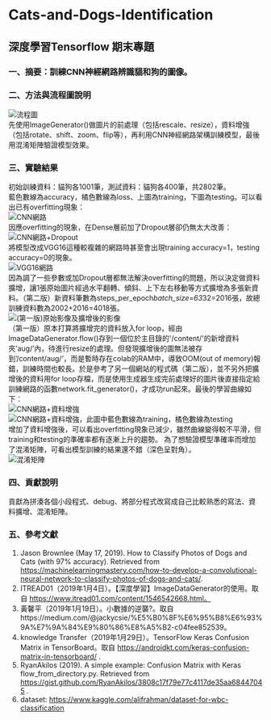 # Cats-and-Dogs-Identification
## 深度學習Tensorflow 期末專題

### 一、摘要：訓練CNN神經網路辨識貓和狗的圖像。

### 二、方法與流程圖說明
![流程圖](https://i.imgur.com/480vOnr.png)  
先使用ImageGenerator()做圖片的前處理（包括rescale、resize），資料增強（包括rotate、shift、zoom、flip等），再利用CNN神經網路架構訓練模型，最後用混淆矩陣驗證模型效果。

### 三、實驗結果
初始訓練資料：貓狗各1001筆，測試資料：貓狗各400筆，共2802筆。  
藍色數線為accuracy，橘色數線為loss、上圖為training，下圖為testing。可以看出已有overfitting現象：  
![CNN網路](https://i.imgur.com/BHzfLHb.png)  
因應overfitting的現象，在Dense層前加了Dropout層卻仍無太大改善：  
![CNN網路+Dropout](https://i.imgur.com/u8EvvaE.png)  
將模型改成VGG16這種較複雜的網路時甚至會出現training accuracy=1，testing accuracy=0的現象。  
![VGG16網路](https://i.imgur.com/z8aTR6W.png)  
因為調了一些參數或加Dropout層都無法解決overfitting的問題，所以決定做資料擴增，讓1張原始圖片經過水平翻轉、傾斜、上下左右移動等方式擴增為多張新資料。（第二版）新資料筆數為steps_per_epoch*batch_size=63*32=2016張，故總訓練資料數為2002+2016=4018張。  
![(第一版)原始影像及擴增後的影像](https://i.imgur.com/zKSyX68.png)  
（第一版）原本打算將擴增完的資料放入for loop，經由ImageDataGenerator.flow()存到一個位於主目錄的'/content/'的新增資料夾’aug/’內，待進行resize的處理。但發現擴增後的圖無法被存到’/content/aug/’，而是暫時存在colab的RAM中，導致OOM(out of memory)報錯，訓練時間也較長。於是參考了另一個網站的程式碼（第二版），並不另外把擴增後的資料用for loop存檔，而是使用生成器生成完前處理好的圖片後直接指定給訓練網路的函數network.fit_generator()，才成功run起來。最後的學習曲線如下：  
![CNN網路+資料增強](https://i.imgur.com/UduOkBz.png)  
![CNN網路+資料增強，此圖中藍色數線為training，橘色數線為testing](https://i.imgur.com/orrXgwf.png)  
增加了資料增強後，可以看出overfitting現象已減少，雖然曲線變得較不平滑，但training和testing的準確率都有逐漸上升的趨勢。
為了想驗證模型準確率而增加了混淆矩陣，可看出模型訓練的結果還不錯（深色呈對角）。  
![混淆矩陣](https://i.imgur.com/ELBzSwd.png)  

### 四、貢獻說明
貢獻為拼湊各個小段程式、debug、將部分程式改寫成自己比較熟悉的寫法、資料擴增、混淆矩陣。

### 五、參考文獻
1.	Jason Brownlee (May 17, 2019). How to Classify Photos of Dogs and Cats (with 97% accuracy). Retrieved from https://machinelearningmastery.com/how-to-develop-a-convolutional-neural-network-to-classify-photos-of-dogs-and-cats/.
2.	ITREAD01（2019年1月4日）。【深度學習】ImageDataGenerator的使用。取自 https://www.itread01.com/content/1546542668.html。
3.	黃馨平（2019年1月19日）。小數據的逆襲?。取自https://medium.com/@jackycsie/%E5%B0%8F%E6%95%B8%E6%93%9A%E7%9A%84%E9%80%86%E8%A5%B2-c04fee852539。
4.	knowledge Transfer（2019年1月29日）。TensorFlow Keras Confusion Matrix in TensorBoard。取自 https://androidkt.com/keras-confusion-matrix-in-tensorboard/ .
5.	RyanAkilos (2019). A simple example: Confusion Matrix with Keras flow_from_directory.py. Retrieved from https://gist.github.com/RyanAkilos/3808c17f79e77c4117de35aa68447045 .
6.	dataset: https://www.kaggle.com/alifrahman/dataset-for-wbc-classification
